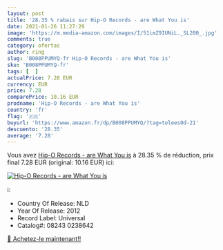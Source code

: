 ```yaml
---
layout: post
title: '28.35 % rabais sur Hip-O Records - are What You is'
date: 2021-01-26 11:27:29
image: 'https://m.media-amazon.com/images/I/51imZ9IUNiL._SL200_.jpg'
comments: true
category: ofertas
author: ring
slug: 'B008PPUMYQ-fr Hip-O Records - are What You is'
sku: 'B008PPUMYQ-fr'
tags: [  ]
actualPrice: 7.28 EUR
currency: EUR
price: 7.28
comparePrice: 10.16 EUR
prodname: 'Hip-O Records - are What You is'
country: 'fr'
flag: '🇫🇷'
buyurl: 'https://www.amazon.fr/dp/B008PPUMYQ/?tag=tolees0d-21'
descuento: '28.35'
average: '7.28'
---
```


Vous avez [Hip-O Records - are What You is](https://www.amazon.fr/dp/B008PPUMYQ/?tag=tolees0d-21)  à  28.35 % de réduction, prix final  7.28 EUR (original: 10.16 EUR) ici:

[![Hip-O Records - are What You is](https://m.media-amazon.com/images/I/51imZ9IUNiL._SL200_.jpg)](https://www.amazon.fr/dp/B008PPUMYQ/?tag=tolees0d-21)

ℹ️:

- Country Of Release: NLD
- Year Of Release: 2012
- Record Label: Universal
- Catalog#: 08243 0238642

[🛒 Achetez-le maintenant!!](https://www.amazon.fr/dp/B008PPUMYQ/?tag=tolees0d-21)
